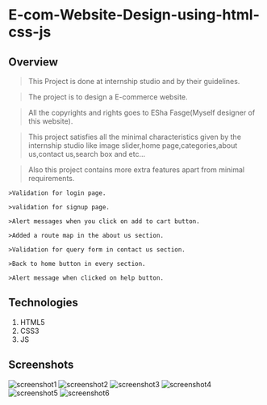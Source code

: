 # E-com-Website-Design-using-html-css-js

## Overview

>This Project is done at internship studio and by their guidelines.

>The project is to design a E-commerce website.

>All the copyrights and rights goes to ESha Fasge(Myself designer of this website).

>This project satisfies all the minimal characteristics given by the internship studio like image slider,home page,categories,about us,contact us,search box and etc...

>Also this project contains more extra features apart from minimal requirements.

	>Validation for login page.
	
	>validation for signup page.

	>Alert messages when you click on add to cart button.
	
	>Added a route map in the about us section.
	
	>Validation for query form in contact us section.
	
	>Back to home button in every section.
	
	>Alert message when clicked on help button.
	
## Technologies
1. HTML5
2. CSS3
3. JS

## Screenshots

![screenshot1](screenshots/1.PNG)
![screenshot2](screenshots/2.PNG)
![screenshot3](screenshots/3.PNG)
![screenshot4](screenshots/4.PNG)
![screenshot5](screenshots/5.PNG)
![screenshot6](screenshots/6.PNG)
